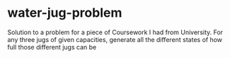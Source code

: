 # water-jug-problem
Solution to a problem for a piece of Coursework  I had from University. For any three jugs of given capacities, generate all the different states of how full those different jugs can be  
